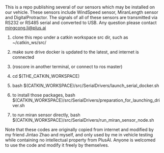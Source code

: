 This is a repo publishing several of our sensors which may be installed on our vehicle.
These sensors include WindSpeed sensor, MiranLength sensor and DigitalProtractor.
The signals of all of these sensors are transmitted via RS232 or RS485 serial and converted to USB.
Any question please contact mingcong.li@plus.ai

1. clone this repo under a catkin workspace src dir, such as ~/catkin_ws/src/

2. make sure drive docker is updated to the latest, and internet is connected

3. (roscore in another terminal, or connect to ros master)

4. cd $(THE_CATKIN_WORKSPACE)

5. bash $(CATKIN_WORKSPACE)/src/SerialDrivers/launch_serial_docker.sh

6. to install those packages, bash $(CATKIN_WORKSPACE)/src/SerialDrivers/preparation_for_launching_driver.sh

7. to run miran sensor directly, bash $(CATKIN_WORKSPACE)/src/SerialDrivers/run_miran_sensor_node.sh

Note that these codes are originally copied from internet and modified by my friend Jintao Zhao and myself, and only used by me in vehicle testing while containing no intellectual property from PlusAI. Anyone is welcomed to use the code and modify it freely by themselves.

